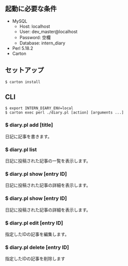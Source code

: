 ## 起動に必要な条件

 - MySQL
    - Host: localhost
    - User: dev\_master@localhost
    - Password: 空欄
    - Database: intern\_diary
 - Perl 5.18.2
 - Carton


## セットアップ

```
$ carton install
```

## CLI

```
$ export INTERN_DIARY_ENV=local
$ carton exec perl ./diary.pl [action] [arguments ...]
```

### $ diary.pl add [title]
日記に記事を書きます。
### $ diary.pl list
日記に投稿された記事の一覧を表示します。
### $ diary.pl show [entry ID]
日記に投稿された記事の詳細を表示します。
### $ diary.pl show [entry ID]
日記に投稿された記事の詳細を表示します。
### $ diary.pl edit [entry ID]
指定したIDの記事を編集します。
### $ diary.pl delete [entry ID]
指定したIDの記事を削除します

<!--
## サーバ起動
以下のコマンドでサーバが起動できる。デフォルトではhttp://localhost:3000/ にアクセスすれば良い。
```
$ script/appup
```

## API

### $c
- `Intern::Diary::Context`
- コンテキストという名が示すように、ユーザーからのリクエストにレスポンスを返すまでに最低限必要な一連のメソッドがまとめられている

### $c->req
- リクエストオブジェクトを取得する
- [Plack::Request](http://search.cpan.org/~miyagawa/Plack/lib/Plack/Request.pm)を継承した`Intern::Diary::Request`

### $c->req->parameters->{key}
- `key`に対応するリクエストパラメーターを取得する
- クエリパラメーターやルーティングによって得られたパラメーターなど全てが対象となる

### $c->dbh
- データベースハンドラーを取得する
- [DBIx::Sunny](http://search.cpan.org/~kazeburo/DBIx-Sunny-0.22/lib/DBIx/Sunny.pm)を継承した`Intern::Diary::DBI`

### $c->html
- ファイル名とテンプレート変数を渡すと、レスポンスをHTMLとして設定してくれる
```perl
$c->html('index.html', { foo => $bar });
```

### $c->json
- ハッシュリファレンスを渡すと、レスポンスをJSONとして設定してくれる
```perl
$c->json({ spam => $egg });
```

### $c->redirect
- URLを渡すと、レスポンスをリダイレクトとして設定してくれる
```perl
$c->redirect('/');
```

### $c->res
- レスポンスオブジェクトを取得する
- [Plack::Response](http://search.cpan.org/~miyagawa/Plack-1.0030/lib/Plack/Response.pm)

### $c->route
- ルーティング結果が格納されたハッシュリファレンスを取得する
- ルーティングは`Intern::Diary::Config::Route`で行われる
-->
